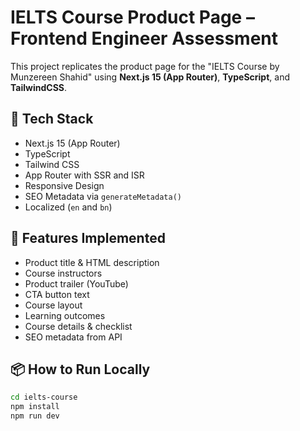# IELTS Course Product Page – Frontend Engineer Assessment

This project replicates the product page for the "IELTS Course by Munzereen Shahid" using **Next.js 15 (App
Router)**, **TypeScript**, and **TailwindCSS**.

## 🧩 Tech Stack

- Next.js 15 (App Router)
- TypeScript
- Tailwind CSS
- App Router with SSR and ISR
- Responsive Design
- SEO Metadata via `generateMetadata()`
- Localized (`en` and `bn`)

## 🚀 Features Implemented

- Product title & HTML description
- Course instructors
- Product trailer (YouTube)
- CTA button text
- Course layout
- Learning outcomes
- Course details & checklist
- SEO metadata from API

## 📦 How to Run Locally

```bash
cd ielts-course
npm install
npm run dev
```

